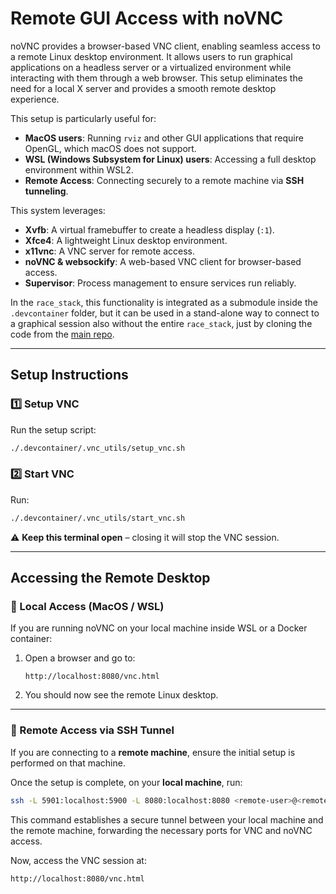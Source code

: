 # **Remote GUI Access with noVNC**

noVNC provides a browser-based VNC client, enabling seamless access to a remote Linux desktop environment. It allows users to run graphical applications on a headless server or a virtualized environment while interacting with them through a web browser. This setup eliminates the need for a local X server and provides a smooth remote desktop experience.

This setup is particularly useful for:

- **MacOS users**: Running `rviz` and other GUI applications that require OpenGL, which macOS does not support.
- **WSL (Windows Subsystem for Linux) users**: Accessing a full desktop environment within WSL2.
- **Remote Access**: Connecting securely to a remote machine via **SSH tunneling**.

This system leverages:
- **Xvfb**: A virtual framebuffer to create a headless display (`:1`).
- **Xfce4**: A lightweight Linux desktop environment.
- **x11vnc**: A VNC server for remote access.
- **noVNC & websockify**: A web-based VNC client for browser-based access.
- **Supervisor**: Process management to ensure services run reliably.

In the `race_stack`, this functionality is integrated as a submodule inside the `.devcontainer` folder, but it can be used in a stand-alone way to connect to a graphical session also without the entire `race_stack`, just by cloning the code from the [main repo](https://git.ee.ethz.ch/pbl/research/f1tenth/remote-novnc-setup).

---

## **Setup Instructions**

### **1️⃣ Setup VNC**
Run the setup script:
```bash
./.devcontainer/.vnc_utils/setup_vnc.sh
```

### **2️⃣ Start VNC**
Run:
```bash
./.devcontainer/.vnc_utils/start_vnc.sh
```
⚠ **Keep this terminal open** – closing it will stop the VNC session.

---

## **Accessing the Remote Desktop**

### **🔹 Local Access (MacOS / WSL)**
If you are running noVNC on your local machine inside WSL or a Docker container:

1. Open a browser and go to:
   ```
   http://localhost:8080/vnc.html
   ```
2. You should now see the remote Linux desktop.

---

### **🔹 Remote Access via SSH Tunnel**
If you are connecting to a **remote machine**, ensure the initial setup is performed on that machine.

Once the setup is complete, on your **local machine**, run:
```bash
ssh -L 5901:localhost:5900 -L 8080:localhost:8080 <remote-user>@<remote-ip>
```
This command establishes a secure tunnel between your local machine and the remote machine, forwarding the necessary ports for VNC and noVNC access.

Now, access the VNC session at:
```
http://localhost:8080/vnc.html
```
